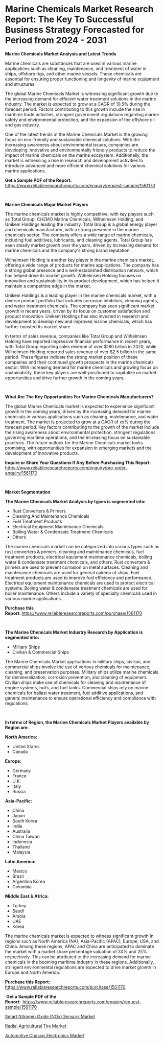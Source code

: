 <p><h1>Marine Chemicals Market Research Report: The Key To Successful Business Strategy Forecasted for Period from 2024 - 2031</h1></p><p><strong>Marine Chemicals Market Analysis and Latest Trends</strong></p>
<p><p>Marine chemicals are substances that are used in various marine applications such as cleaning, maintenance, and treatment of water in ships, offshore rigs, and other marine vessels. These chemicals are essential for ensuring proper functioning and longevity of marine equipment and structures.</p><p>The global Marine Chemicals Market is witnessing significant growth due to the increasing demand for efficient water treatment solutions in the marine industry. The market is expected to grow at a CAGR of 10.5% during the forecast period. Factors contributing to this growth include the rise in maritime trade activities, stringent government regulations regarding marine safety and environmental protection, and the expansion of the offshore oil and gas industry.</p><p>One of the latest trends in the Marine Chemicals Market is the growing focus on eco-friendly and sustainable chemical solutions. With the increasing awareness about environmental issues, companies are developing innovative and environmentally friendly products to reduce the impact of marine chemicals on the marine ecosystem. Additionally, the market is witnessing a rise in research and development activities to introduce advanced and more efficient chemical solutions for various marine applications.</p></p>
<p><strong>Get a Sample PDF of the Report:&nbsp;</strong> <a href="https://www.reliableresearchreports.com/enquiry/request-sample/1561170">https://www.reliableresearchreports.com/enquiry/request-sample/1561170</a></p>
<p>&nbsp;</p>
<p><strong>Marine Chemicals Major Market Players</strong></p>
<p><p>The marine chemicals market is highly competitive, with key players such as Total Group, CHEMO Marine Chemicals, Wilhelmsen Holding, and Unikem Holdings leading the industry. Total Group is a global energy player and chemicals manufacturer, with a strong presence in the marine chemicals sector. The company offers a wide range of marine chemicals, including fuel additives, lubricants, and cleaning agents. Total Group has seen steady market growth over the years, driven by increasing demand for marine chemicals and the company's strong brand reputation.</p><p>Wilhelmsen Holding is another key player in the marine chemicals market, offering a wide range of products for marine applications. The company has a strong global presence and a well-established distribution network, which has helped drive its market growth. Wilhelmsen Holding focuses on innovation and sustainability in its product development, which has helped it maintain a competitive edge in the market.</p><p>Unikem Holdings is a leading player in the marine chemicals market, with a diverse product portfolio that includes corrosion inhibitors, cleaning agents, and water treatment chemicals. The company has seen significant market growth in recent years, driven by its focus on customer satisfaction and product innovation. Unikem Holdings has also invested in research and development to develop new and improved marine chemicals, which has further boosted its market share.</p><p>In terms of sales revenue, companies like Total Group and Wilhelmsen Holding have reported impressive financial performance in recent years, with Total Group reporting sales revenue of over $180 billion in 2020, while Wilhelmsen Holding reported sales revenue of over $2.5 billion in the same period. These figures indicate the strong market position of these companies and their continued growth prospects in the marine chemicals sector. With increasing demand for marine chemicals and growing focus on sustainability, these key players are well-positioned to capitalize on market opportunities and drive further growth in the coming years.</p></p>
<p>&nbsp;</p>
<p><strong>What Are The Key Opportunities For Marine Chemicals Manufacturers?</strong></p>
<p><p>The global Marine Chemicals market is expected to experience significant growth in the coming years, driven by the increasing demand for marine chemicals in various applications such as cleaning, maintenance, and water treatment. The market is projected to grow at a CAGR of xx% during the forecast period. Key factors contributing to the growth of the market include the rising awareness about environmental protection, stringent regulations governing maritime operations, and the increasing focus on sustainable practices. The future outlook for the Marine Chemicals market looks promising, with opportunities for expansion in emerging markets and the development of innovative products.</p></p>
<p><strong>Inquire or Share Your Questions If Any Before Purchasing This Report:</strong> <a href="https://www.reliableresearchreports.com/enquiry/pre-order-enquiry/1561170">https://www.reliableresearchreports.com/enquiry/pre-order-enquiry/1561170</a></p>
<p>&nbsp;</p>
<p><strong>Market Segmentation</strong></p>
<p><strong>The Marine Chemicals Market Analysis by types is segmented into:</strong></p>
<p><ul><li>Rust Converters & Primers</li><li>Cleaning And Maintenance Chemicals</li><li>Fuel Treatment Products</li><li>Electrical Equipment Maintenance Chemicals</li><li>Boiling Water & Condensate Treatment Chemicals</li><li>Others</li></ul></p>
<p><p>The marine chemicals market can be categorized into various types such as rust converters & primers, cleaning and maintenance chemicals, fuel treatment products, electrical equipment maintenance chemicals, boiling water & condensate treatment chemicals, and others. Rust converters & primers are used to prevent corrosion on metal surfaces. Cleaning and maintenance chemicals are used for general upkeep of ships. Fuel treatment products are used to improve fuel efficiency and performance. Electrical equipment maintenance chemicals are used to protect electrical systems. Boiling water & condensate treatment chemicals are used for boiler maintenance. Others include a variety of specialty chemicals used in various marine applications.</p></p>
<p><strong>Purchase this Report:&nbsp;</strong><a href="https://www.reliableresearchreports.com/purchase/1561170">https://www.reliableresearchreports.com/purchase/1561170</a></p>
<p>&nbsp;</p>
<p><strong>The Marine Chemicals Market Industry Research by Application is segmented into:</strong></p>
<p><ul><li>Military Ships</li><li>Civilian & Commercial Ships</li></ul></p>
<p><p>The Marine Chemicals Market applications in military ships, civilian, and commercial ships involve the use of various chemicals for maintenance, cleaning, and preservation purposes. Military ships utilize marine chemicals for demineralization, corrosion prevention, and cleaning of equipment. Civilian ships make use of chemicals for cleaning and maintenance of engine systems, hulls, and fuel tanks. Commercial ships rely on marine chemicals for ballast water treatment, fuel additive applications, and general maintenance to ensure operational efficiency and compliance with regulations.</p></p>
<p>&nbsp;</p>
<p><strong>In terms of Region, the Marine Chemicals Market Players available by Region are:</strong></p>
<p>
    <p> <strong> North America: </strong>
        <ul>
            <li>United States</li>
            <li>Canada</li>
        </ul>
        </p> 
    <p> <strong> Europe: </strong>
        <ul>
            <li>Germany</li>
            <li>France</li>
            <li>U.K.</li>
            <li>Italy</li>
            <li>Russia</li>
        </ul>
        </p> 
    <p> <strong> Asia-Pacific: </strong>
        <ul>
            <li>China</li>
            <li>Japan</li>
            <li>South Korea</li>
            <li>India</li>
            <li>Australia</li>
            <li>China Taiwan</li>
            <li>Indonesia</li>
            <li>Thailand</li>
            <li>Malaysia</li>
        </ul>
        </p> 
    <p> <strong> Latin America: </strong>
        <ul>
            <li>Mexico</li>
            <li>Brazil</li>
            <li>Argentina Korea</li>
            <li>Colombia</li>
        </ul>
        </p> 
    <p> <strong> Middle East & Africa: </strong>
        <ul>
            <li>Turkey</li>
            <li>Saudi</li>
            <li>Arabia</li>
            <li>UAE</li>
            <li>Korea</li>
        </ul>
    </p>
    </p>
<p><p>The marine chemicals market is expected to witness significant growth in regions such as North America (NA), Asia-Pacific (APAC), Europe, USA, and China. Among these regions, APAC and China are anticipated to dominate the market with a market share percentage valuation of 30% and 25% respectively. This can be attributed to the increasing demand for marine chemicals in the booming maritime industry in these regions. Additionally, stringent environmental regulations are expected to drive market growth in Europe and North America.</p></p>
<p><strong>Purchase this Report: </strong><a href="https://www.reliableresearchreports.com/purchase/1561170">https://www.reliableresearchreports.com/purchase/1561170</a></p>
<p>&nbsp;<strong>Get a Sample PDF of the Report:&nbsp;&nbsp;</strong><a href="https://www.reliableresearchreports.com/enquiry/request-sample/1561170">https://www.reliableresearchreports.com/enquiry/request-sample/1561170</a></p>
<p><strong></strong></p>
<p><p><a href="https://view.publitas.com/reportprime-1/smart-nitrogen-oxide-nox-sensors-market-growth-market-trends-covid-19-impact-and-forecasts-for-period-from-2023-2030/">Smart Nitrogen Oxide (NOx) Sensors Market</a></p><p><a href="https://view.publitas.com/reportprime-1/radial-agricultural-tire-market-size-2023-2030-global-industrial-analysis-key-geographical-regions-market-share-top-key-players-product-types-and-forecast-research-report/">Radial Agricultural Tire Market</a></p><p><a href="https://view.publitas.com/reportprime-1/automotive-chassis-electronics-market-size-evaluating-its-market-trends-growth-and-projections-2023-2030/">Automotive Chassis Electronics Market</a></p></p>